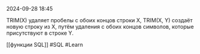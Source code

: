  2024-09-28 18:45

TRIM(X) удаляет пробелы с обоих концов строки X,
TRIM(X, Y) создаёт новую строку из X, путём удаления с обоих концов символов, которые присутствуют в строке Y.

[[функции SQL]]
#SQL 
#Learn